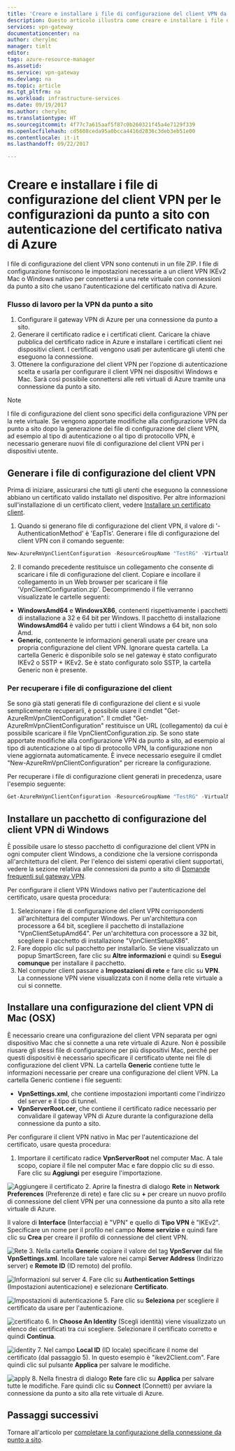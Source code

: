 ```yaml
---
title: 'Creare e installare i file di configurazione del client VPN da punto a sito per l''autenticazione del certificato di Azure: PowerShell - Azure | Microsoft Docs'
description: Questo articolo illustra come creare e installare i file di configurazione del client VPN per connessioni da punto a sito che usano l'autenticazione del certificato.
services: vpn-gateway
documentationcenter: na
author: cherylmc
manager: timlt
editor: 
tags: azure-resource-manager
ms.assetid: 
ms.service: vpn-gateway
ms.devlang: na
ms.topic: article
ms.tgt_pltfrm: na
ms.workload: infrastructure-services
ms.date: 09/19/2017
ms.author: cherylmc
ms.translationtype: HT
ms.sourcegitcommit: 4f77c7a615aaf5f87c0b260321f45a4e7129f339
ms.openlocfilehash: cd5608ceda95a0bcca4416d2836c3deb3eb51e00
ms.contentlocale: it-it
ms.lasthandoff: 09/22/2017

---
```

# <a name="create-and-install-vpn-client-configuration-files-for-native-azure-certificate-authentication-p2s-configurations"></a>Creare e installare i file di configurazione del client VPN per le configurazioni da punto a sito con autenticazione del certificato nativa di Azure

I file di configurazione del client VPN sono contenuti in un file ZIP. I file di configurazione forniscono le impostazioni necessarie a un client VPN IKEv2 Mac o Windows nativo per connettersi a una rete virtuale con connessioni da punto a sito che usano l'autenticazione del certificato nativa di Azure.

### <a name="workflow"></a>Flusso di lavoro per la VPN da punto a sito

  1. Configurare il gateway VPN di Azure per una connessione da punto a sito.
  2. Generare il certificato radice e i certificati client. Caricare la chiave pubblica del certificato radice in Azure e installare i certificati client nei dispositivi client. I certificati vengono usati per autenticare gli utenti che eseguono la connessione.
  3. Ottenere la configurazione del client VPN per l'opzione di autenticazione scelta e usarla per configurare il client VPN nei dispositivi Windows e Mac. Sarà così possibile connettersi alle reti virtuali di Azure tramite una connessione da punto a sito.

>[!NOTE]
>I file di configurazione del client sono specifici della configurazione VPN per la rete virtuale. Se vengono apportate modifiche alla configurazione VPN da punto a sito dopo la generazione dei file di configurazione del client VPN, ad esempio al tipo di autenticazione o al tipo di protocollo VPN, è necessario generare nuovi file di configurazione del client VPN per i dispositivi utente.
>
>

## <a name="generate"></a>Generare i file di configurazione del client VPN

Prima di iniziare, assicurarsi che tutti gli utenti che eseguono la connessione abbiano un certificato valido installato nel dispositivo. Per altre informazioni sull'installazione di un certificato client, vedere [Installare un certificato client](point-to-site-how-to-vpn-client-install-azure-cert.md).

1. Quando si generano file di configurazione del client VPN, il valore di '-AuthenticationMethod' è 'EapTls'. Generare i file di configurazione del client VPN con il comando seguente:

  ```powershell
  New-AzureRmVpnClientConfiguration -ResourceGroupName "TestRG" -VirtualNetworkGatewayName "VNet1GW" -AuthenticationMethod "EapTls"
  ```
2. Il comando precedente restituisce un collegamento che consente di scaricare i file di configurazione del client. Copiare e incollare il collegamento in un Web browser per scaricare il file 'VpnClientConfiguration.zip'. Decomprimendo il file verranno visualizzate le cartelle seguenti:

  * **WindowsAmd64** e **WindowsX86**, contenenti rispettivamente i pacchetti di installazione a 32 e 64 bit per Windows. Il pacchetto di installazione **WindowsAmd64** è valido per tutti i client Windows a 64 bit, non solo Amd.
  * **Generic**, contenente le informazioni generali usate per creare una propria configurazione del client VPN. Ignorare questa cartella. La cartella Generic è disponibile solo se nel gateway è stato configurato IKEv2 o SSTP + IKEv2. Se è stato configurato solo SSTP, la cartella Generic non è presente.

### <a name="to-retrieve-client-configuration-files"></a>Per recuperare i file di configurazione del client

Se sono già stati generati file di configurazione del client e si vuole semplicemente recuperarli, è possibile usare il cmdlet "Get-AzureRmVpnClientConfiguration". Il cmdlet "Get-AzureRmVpnClientConfiguration" restituisce un URL (collegamento) da cui è possibile scaricare il file VpnClientConfiguration.zip. Se sono state apportate modifiche alla configurazione VPN da punto a sito, ad esempio al tipo di autenticazione o al tipo di protocollo VPN, la configurazione non viene aggiornata automaticamente. È invece necessario eseguire il cmdlet "New-AzureRmVpnClientConfiguration" per ricreare la configurazione.

Per recuperare i file di configurazione client generati in precedenza, usare l'esempio seguente:

```powershell
Get-AzureRmVpnClientConfiguration -ResourceGroupName "TestRG" -VirtualNetworkGatewayName "VNet1GW"
```
 
## <a name="installwin"></a>Installare un pacchetto di configurazione del client VPN di Windows

È possibile usare lo stesso pacchetto di configurazione del client VPN in ogni computer client Windows, a condizione che la versione corrisponda all'architettura del client. Per l'elenco dei sistemi operativi client supportati, vedere la sezione relativa alle connessioni da punto a sito di [Domande frequenti sul gateway VPN](vpn-gateway-vpn-faq.md#P2S).

Per configurare il client VPN Windows nativo per l'autenticazione del certificato, usare questa procedura:

1. Selezionare i file di configurazione del client VPN corrispondenti all'architettura del computer Windows. Per un'architettura con processore a 64 bit, scegliere il pacchetto di installazione "VpnClientSetupAmd64". Per un'architettura con processore a 32 bit, scegliere il pacchetto di installazione "VpnClientSetupX86". 
2. Fare doppio clic sul pacchetto per installarlo. Se viene visualizzato un popup SmartScreen, fare clic su **Altre informazioni** e quindi su **Esegui comunque** per installare il pacchetto.
3. Nel computer client passare a **Impostazioni di rete** e fare clic su **VPN**. La connessione VPN viene visualizzata con il nome della rete virtuale a cui si connette. 

## <a name="installmac"></a>Installare una configurazione del client VPN di Mac (OSX)

È necessario creare una configurazione del client VPN separata per ogni dispositivo Mac che si connette a una rete virtuale di Azure. Non è possibile riusare gli stessi file di configurazione per più dispositivi Mac, perché per questi dispositivi è necessario specificare il certificato utente nei file di configurazione del client VPN. La cartella **Generic** contiene tutte le informazioni necessarie per creare una configurazione del client VPN. La cartella Generic contiene i file seguenti:

* **VpnSettings.xml**, che contiene impostazioni importanti come l'indirizzo del server e il tipo di tunnel. 
* **VpnServerRoot.cer**, che contiene il certificato radice necessario per convalidare il gateway VPN di Azure durante la configurazione della connessione da punto a sito.

Per configurare il client VPN nativo in Mac per l'autenticazione del certificato, usare questa procedura:

1. Importare il certificato radice **VpnServerRoot** nel computer Mac. A tale scopo, copiare il file nel computer Mac e fare doppio clic su di esso.  
Fare clic su **Aggiungi** per eseguire l'importazione.

  ![Aggiungere il certificato](./media/point-to-site-vpn-client-configuration-azure-cert/addcert.png)
2. Aprire la finestra di dialogo **Rete** in **Network Preferences** (Preferenze di rete) e fare clic su **+** per creare un nuovo profilo di connessione del client VPN per una connessione da punto a sito alla rete virtuale di Azure.

  Il valore di **Interface** (Interfaccia) è "VPN" e quello di **Tipo VPN** è "IKEv2". Specificare un nome per il profilo nel campo **Nome servizio** e quindi fare clic su **Crea** per creare il profilo di connessione del client VPN.

  ![Rete](./media/point-to-site-vpn-client-configuration-azure-cert/network.png)
3. Nella cartella **Generic** copiare il valore del tag **VpnServer** dal file **VpnSettings.xml**. Incollare tale valore nei campi **Server Address** (Indirizzo server) e **Remote ID** (ID remoto) del profilo.

  ![Informazioni sul server](./media/point-to-site-vpn-client-configuration-azure-cert/server.png)
4. Fare clic su **Authentication Settings** (Impostazioni autenticazione) e selezionare **Certificato**. 

  ![Impostazioni di autenticazione](./media/point-to-site-vpn-client-configuration-azure-cert/authsettings.png)
5. Fare clic su **Seleziona** per scegliere il certificato da usare per l'autenticazione.

  ![certificato](./media/point-to-site-vpn-client-configuration-azure-cert/certificate.png)
6. In **Choose An Identity** (Scegli identità) viene visualizzato un elenco dei certificati tra cui scegliere. Selezionare il certificato corretto e quindi **Continua**.

  ![identity](./media/point-to-site-vpn-client-configuration-azure-cert/identity.png)
7. Nel campo **Local ID** (ID locale) specificare il nome del certificato (dal passaggio 5). In questo esempio è "ikev2Client.com". Fare quindi clic sul pulsante **Applica** per salvare le modifiche.

  ![apply](./media/point-to-site-vpn-client-configuration-azure-cert/applyconnect.png)
8. Nella finestra di dialogo **Rete** fare clic su **Applica** per salvare tutte le modifiche. Fare quindi clic su **Connect** (Connetti) per avviare la connessione da punto a sito alla rete virtuale di Azure.

## <a name="next-steps"></a>Passaggi successivi

Tornare all'articolo per [completare la configurazione della connessione da punto a sito](vpn-gateway-howto-point-to-site-rm-ps.md).
